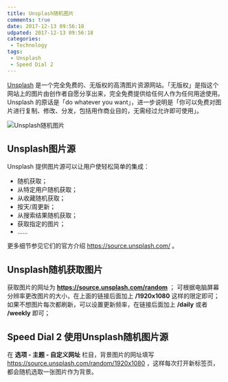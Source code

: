 ```yaml
---
title: Unsplash随机图片
comments: true
date: 2017-12-13 09:56:18
udpated: 2017-12-13 09:56:18
categories:
 - Technology
tags:
 - Unsplash
 - Speed Dial 2
---
```


[Unsplash](https://unsplash.com/) 是一个完全免费的、无版权的高清图片资源网站。「无版权」是指这个网站上的图片由创作者自愿分享出来，完全免费提供给任何人作为任何用途使用。Unsplash 的原话是「do whatever you want」，进一步说明是「你可以免费对图片进行复制、修改、分发，包括用作商业目的，无需经过允许即可使用」。

![Unsplash随机图片](https://source.unsplash.com/random)

<!--more-->

## Unsplash图片源

Unsplash 提供图片源可以让用户使轻松简单的集成：

* 随机获取；
* 从特定用户随机获取；
* 从收藏随机获取；
* 按天/周更新；
* 从搜索结果随机获取；
* 获取指定的图片；
* ......

更多细节参见它们的官方介绍 https://source.unsplash.com/ 。

## Unsplash随机获取图片

获取图片的网址为 **https://source.unsplash.com/random** ；
可根据电脑屏幕分辨率更改图片的大小，在上面的链接后面加上 **/1920x1080** 这样的限定即可；
如果不想图片每次都刷新，可以设置更新频率，在链接后面加上 **/daily** 或者 **/weekly** 即可；

## Speed Dial 2 使用Unsplash随机图片源

在 **选项 - 主题 - 自定义网址** 栏目，背景图片的网址填写 https://source.unsplash.com/random/1920x1080 ，这样每次打开新标签页，都会随机选取一张图片作为背景。
